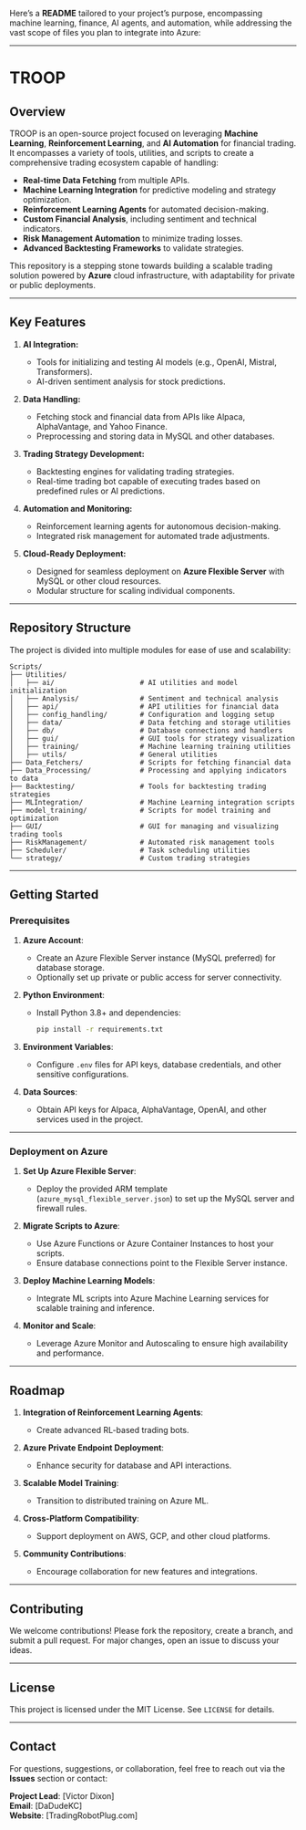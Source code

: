 Here’s a **README** tailored to your project’s purpose, encompassing machine learning, finance, AI agents, and automation, while addressing the vast scope of files you plan to integrate into Azure:

---

# **TROOP**

## **Overview**
TROOP is an open-source project focused on leveraging **Machine Learning**, **Reinforcement Learning**, and **AI Automation** for financial trading. It encompasses a variety of tools, utilities, and scripts to create a comprehensive trading ecosystem capable of handling:

- **Real-time Data Fetching** from multiple APIs.
- **Machine Learning Integration** for predictive modeling and strategy optimization.
- **Reinforcement Learning Agents** for automated decision-making.
- **Custom Financial Analysis**, including sentiment and technical indicators.
- **Risk Management Automation** to minimize trading losses.
- **Advanced Backtesting Frameworks** to validate strategies.

This repository is a stepping stone towards building a scalable trading solution powered by **Azure** cloud infrastructure, with adaptability for private or public deployments.

---

## **Key Features**
1. **AI Integration:**
   - Tools for initializing and testing AI models (e.g., OpenAI, Mistral, Transformers).
   - AI-driven sentiment analysis for stock predictions.

2. **Data Handling:**
   - Fetching stock and financial data from APIs like Alpaca, AlphaVantage, and Yahoo Finance.
   - Preprocessing and storing data in MySQL and other databases.

3. **Trading Strategy Development:**
   - Backtesting engines for validating trading strategies.
   - Real-time trading bot capable of executing trades based on predefined rules or AI predictions.

4. **Automation and Monitoring:**
   - Reinforcement learning agents for autonomous decision-making.
   - Integrated risk management for automated trade adjustments.

5. **Cloud-Ready Deployment:**
   - Designed for seamless deployment on **Azure Flexible Server** with MySQL or other cloud resources.
   - Modular structure for scaling individual components.

---

## **Repository Structure**
The project is divided into multiple modules for ease of use and scalability:

```plaintext
Scripts/
├── Utilities/
│   ├── ai/                     # AI utilities and model initialization
│   ├── Analysis/               # Sentiment and technical analysis
│   ├── api/                    # API utilities for financial data
│   ├── config_handling/        # Configuration and logging setup
│   ├── data/                   # Data fetching and storage utilities
│   ├── db/                     # Database connections and handlers
│   ├── gui/                    # GUI tools for strategy visualization
│   ├── training/               # Machine learning training utilities
│   ├── utils/                  # General utilities
├── Data_Fetchers/              # Scripts for fetching financial data
├── Data_Processing/            # Processing and applying indicators to data
├── Backtesting/                # Tools for backtesting trading strategies
├── MLIntegration/              # Machine Learning integration scripts
├── model_training/             # Scripts for model training and optimization
├── GUI/                        # GUI for managing and visualizing trading tools
├── RiskManagement/             # Automated risk management tools
├── Scheduler/                  # Task scheduling utilities
└── strategy/                   # Custom trading strategies
```

---

## **Getting Started**
### **Prerequisites**
1. **Azure Account**:
   - Create an Azure Flexible Server instance (MySQL preferred) for database storage.
   - Optionally set up private or public access for server connectivity.

2. **Python Environment**:
   - Install Python 3.8+ and dependencies:
     ```bash
     pip install -r requirements.txt
     ```

3. **Environment Variables**:
   - Configure `.env` files for API keys, database credentials, and other sensitive configurations.

4. **Data Sources**:
   - Obtain API keys for Alpaca, AlphaVantage, OpenAI, and other services used in the project.

---

### **Deployment on Azure**
1. **Set Up Azure Flexible Server**:
   - Deploy the provided ARM template (`azure_mysql_flexible_server.json`) to set up the MySQL server and firewall rules.

2. **Migrate Scripts to Azure**:
   - Use Azure Functions or Azure Container Instances to host your scripts.
   - Ensure database connections point to the Flexible Server instance.

3. **Deploy Machine Learning Models**:
   - Integrate ML scripts into Azure Machine Learning services for scalable training and inference.

4. **Monitor and Scale**:
   - Leverage Azure Monitor and Autoscaling to ensure high availability and performance.

---

## **Roadmap**
1. **Integration of Reinforcement Learning Agents**:
   - Create advanced RL-based trading bots.
   
2. **Azure Private Endpoint Deployment**:
   - Enhance security for database and API interactions.

3. **Scalable Model Training**:
   - Transition to distributed training on Azure ML.

4. **Cross-Platform Compatibility**:
   - Support deployment on AWS, GCP, and other cloud platforms.

5. **Community Contributions**:
   - Encourage collaboration for new features and integrations.

---

## **Contributing**
We welcome contributions! Please fork the repository, create a branch, and submit a pull request. For major changes, open an issue to discuss your ideas.

---

## **License**
This project is licensed under the MIT License. See `LICENSE` for details.

---

## **Contact**
For questions, suggestions, or collaboration, feel free to reach out via the **Issues** section or contact:

**Project Lead**: [Victor Dixon]  
**Email**: [DaDudeKC]  
**Website**: [TradingRobotPlug.com]  
